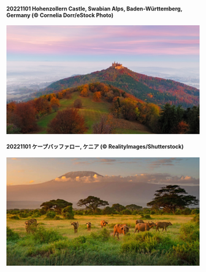 #### 20221101 Hohenzollern Castle, Swabian Alps, Baden-Württemberg, Germany (© Cornelia Dorr/eStock Photo)

![](20221101_HohenzollernHechingen_1920x1080.jpg)

#### 20221101 ケープバッファロー, ケニア (© RealityImages/Shutterstock)

![](20221101_AmboseliBioshere_1920x1080.jpg)

